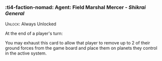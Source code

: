 ### :ti4-faction-nomad: **Agent**: Field Marshal Mercer - _Shikrai General_

<span style="font-variant:small-caps;">Unlock</span>: Always Unlocked

At the end of a player's turn:

You may exhaust this card to allow that player to remove up to 2 of their ground forces from the game board and place them on planets they control in the active system.
